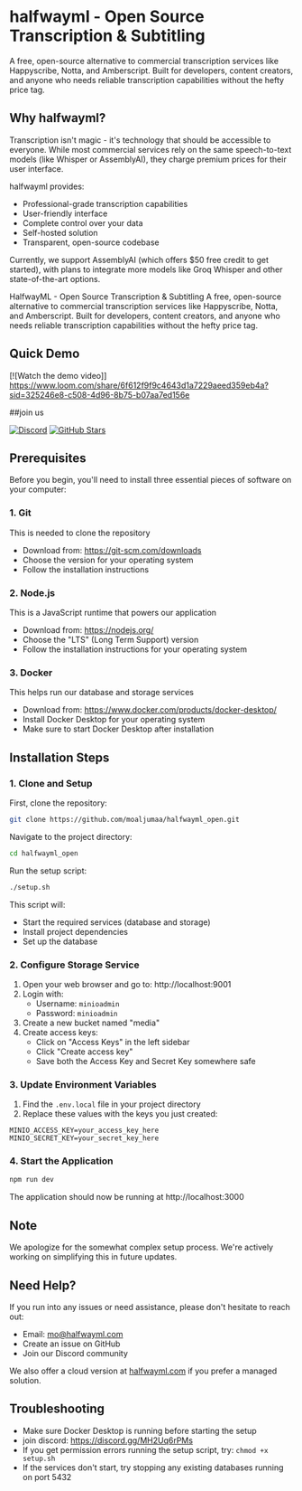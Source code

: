 # halfwayml - Open Source Transcription & Subtitling

A free, open-source alternative to commercial transcription services like Happyscribe, Notta, and Amberscript. Built for developers, content creators, and anyone who needs reliable transcription capabilities without the hefty price tag.

## Why halfwayml?

Transcription isn't magic - it's technology that should be accessible to everyone. While most commercial services rely on the same speech-to-text models (like Whisper or AssemblyAI), they charge premium prices for their user interface.

halfwayml provides:
- Professional-grade transcription capabilities
- User-friendly interface 
- Complete control over your data
- Self-hosted solution
- Transparent, open-source codebase

Currently, we support AssemblyAI (which offers $50 free credit to get started), with plans to integrate more models like Groq Whisper and other state-of-the-art options.

HalfwayML - Open Source Transcription & Subtitling
A free, open-source alternative to commercial transcription services like Happyscribe, Notta, and Amberscript. Built for developers, content creators, and anyone who needs reliable transcription capabilities without the hefty price tag.

## Quick Demo

[![Watch the demo video]] 
https://www.loom.com/share/6f612f9f9c4643d1a7229aeed359eb4a?sid=325246e8-c508-4d96-8b75-b07aa7ed156e


##join us

[![Discord](https://img.shields.io/discord/1234567890?color=7289DA&label=Discord&logo=discord&logoColor=white)](https://discord.gg/MH2Uq6rPMs)
[![GitHub Stars](https://img.shields.io/github/stars/moaljumaa/halfwayml_open?style=social)](https://github.com/moaljumaa/halfwayml_open/stargazers)

## Prerequisites

Before you begin, you'll need to install three essential pieces of software on your computer:

### 1. Git
This is needed to clone the repository

- Download from: https://git-scm.com/downloads
- Choose the version for your operating system
- Follow the installation instructions

### 2. Node.js
This is a JavaScript runtime that powers our application

- Download from: https://nodejs.org/
- Choose the "LTS" (Long Term Support) version 
- Follow the installation instructions for your operating system

### 3. Docker
This helps run our database and storage services

- Download from: https://www.docker.com/products/docker-desktop/
- Install Docker Desktop for your operating system
- Make sure to start Docker Desktop after installation

## Installation Steps

### 1. Clone and Setup
First, clone the repository:
```bash
git clone https://github.com/moaljumaa/halfwayml_open.git
```

Navigate to the project directory:
```bash
cd halfwayml_open
```

Run the setup script:
```bash
./setup.sh
```

This script will:
- Start the required services (database and storage)
- Install project dependencies
- Set up the database

### 2. Configure Storage Service

1. Open your web browser and go to: http://localhost:9001
2. Login with:
   - Username: `minioadmin`
   - Password: `minioadmin`
3. Create a new bucket named "media"
4. Create access keys:
   - Click on "Access Keys" in the left sidebar
   - Click "Create access key"
   - Save both the Access Key and Secret Key somewhere safe

### 3. Update Environment Variables

1. Find the `.env.local` file in your project directory
2. Replace these values with the keys you just created:
```env
MINIO_ACCESS_KEY=your_access_key_here
MINIO_SECRET_KEY=your_secret_key_here
```

### 4. Start the Application
```bash
npm run dev
```

The application should now be running at http://localhost:3000

## Note
We apologize for the somewhat complex setup process. We're actively working on simplifying this in future updates.

## Need Help?
If you run into any issues or need assistance, please don't hesitate to reach out:

- Email: mo@halfwayml.com
- Create an issue on GitHub
- Join our Discord community

We also offer a cloud version at [halfwayml.com](https://halfwayml.com) if you prefer a managed solution.

## Troubleshooting

- Make sure Docker Desktop is running before starting the setup
- join discord: https://discord.gg/MH2Uq6rPMs
- If you get permission errors running the setup script, try: `chmod +x setup.sh`
- If the services don't start, try stopping any existing databases running on port 5432
